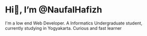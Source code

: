 <h1> Hi👋, I’m @NaufalHafizh</h1>
<p>I'm a low end Web Developer. A Informatics Undergraduate student, currently studying in Yogyakarta. Curious and fast learner </p>
